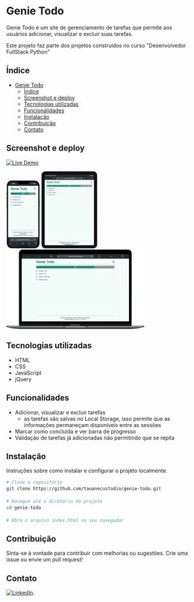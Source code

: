 # Genie Todo

Genie Todo é um site de gerenciamento de tarefas que permite aos usuários adicionar, visualizar e excluir suas tarefas.

Este projeto faz parte dos projetos construídos no curso "Desenvolvedor FullStack Python"

## Índice

- [Genie Todo](#genie-todo)
  - [Índice](#índice)
  - [Screenshot e deploy](#screenshot-e-deploy)
  - [Tecnologias utilizadas](#tecnologias-utilizadas)
  - [Funcionalidades](#funcionalidades)
  - [Instalação](#instalação)
  - [Contribuição](#contribuição)
  - [Contato](#contato)
  
## Screenshot e deploy

[![Live Demo](https://img.shields.io/badge/Live%20Demo-View%20Site-brightgreen)](https://genie-todo.vercel.app/)

<img src="./screenshot/image-celular.png" alt="screenshot do projeto em um celular" width="90" />
<img src="./screenshot/image-tablet.png" alt="screenshot do projeto em um tablet" width="150" />
<img src="./screenshot/image-notebook.png" alt="screenshot do projeto em um notebook" width="370" />

## Tecnologias utilizadas

- HTML
- CSS
- JavaScript
- jQuery

## Funcionalidades

- Adicionar, visualizar e excluir tarefas
  - as tarefas são salvas no Local Storage, isso permite que as informações permaneçam disponíveis entre as sessões
- Marcar como concluída e ver barra de progresso
- Validação de tarefas já adicionadas não permitindo que se repita

## Instalação

Instruções sobre como instalar e configurar o projeto localmente.

```bash
# Clone o repositório
git clone https://github.com/tauanecustodio/genie-todo.git

# Navegue até o diretório do projeto
cd genie-todo

# Abra o arquivo index.html no seu navegador

```

## Contribuição

Sinta-se à vontade para contribuir com melhorias ou sugestões. Crie uma issue ou envie um pull request!

## Contato

[![LinkedIn](https://img.shields.io/badge/LinkedIn-blue?style=for-the-badge&logo=linkedin)](https://www.linkedin.com/in/tauanecustodio/).